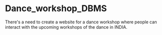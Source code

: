 # Dance_workshop_DBMS
There's a need to create a website for a dance workshop where people can interact with the upcoming workshops of the dance in INDIA. 
